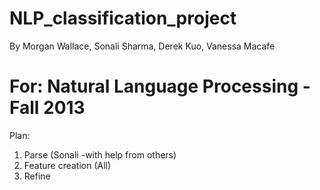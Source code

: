 NLP_classification_project
==========================
By Morgan Wallace, Sonali Sharma, Derek Kuo, Vanessa Macafe

For: Natural Language Processing - Fall 2013
=========================

Plan:
1. Parse (Sonali -with help from others)
2. Feature creation (All)
3. Refine
 
